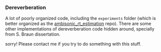 ### Dereverberation

A lot of poorly organized code, including the `experiments` folder 
(which is better organized as the [ambisonic_rt_estimation](https://github.com/andresperezlopez/ambisonic_rt_estimation) repo).
There are some other implementations of dereverberation code hidden around, specially from S. Braun dissertation.

sorry!
Please contact me if you try to do something with this stuff.



